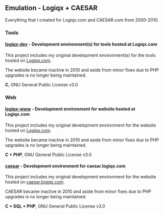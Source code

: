 ## Emulation - Logiqx + CAESAR

Everything that I created for Logiqx.com and CAESAR.com from 2000-2010.



### Tools

#### [logiqx-dev](https://github.com/Logiqx/logiqx-dev) - Development environment(s) for tools hosted at Logiqx.com

This project includes my original development environment(s) for the tools hosted on [Logiqx.com](http://www.logiqx.com/).

The website became inactive in 2010 and aside from minor fixes due to PHP upgrades is no longer being maintained.

**C**, GNU General Public License v3.0



### Web

#### [logiqx-www](https://github.com/Logiqx/logiqx-www) - Development environment for website hosted at Logiqx.com

This project includes my original development environment for the website hosted on [Logiqx.com](http://www.logiqx.com/).

The website became inactive in 2010 and aside from minor fixes due to PHP upgrades is no longer being maintained.

**C + PHP**, GNU General Public License v3.0



#### [caesar](https://github.com/Logiqx/caesar) - Development environment for caesar.logiqx.com

This project includes my original development environment for the website hosted on [caesar.logiqx.com](http://caesar.logiqx.com/).

CAESAR became inactive in 2010 and aside from minor fixes due to PHP upgrades is no longer being maintained.

**C + SQL + PHP**, GNU General Public License v3.0



